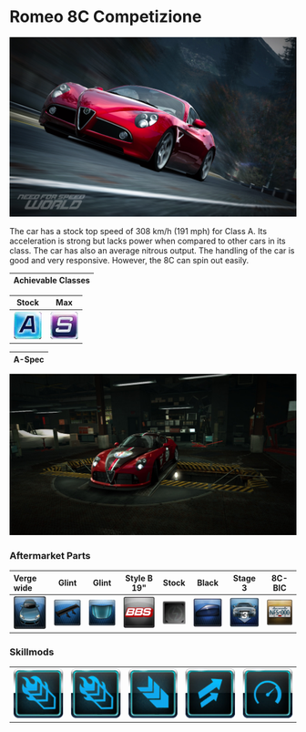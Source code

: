 # Romeo 8C Competizione

![](../../../.gitbook/assets/carrelease_alfa_romeo_8c_competizione_red.jpg)

The car has a stock top speed of 308 km/h \(191 mph\) for Class A. Its acceleration is strong but lacks power when compared to other cars in its class. The car has also an average nitrous output. The handling of the car is good and very responsive. However, the 8C can spin out easily.

| Achievable Classes |
| :---: |


| Stock |  Max |
| :---: | :---: |
|  ![Icon Driver Points](../../../.gitbook/assets/class_a.png) |  ![Icon Driver Points](../../../.gitbook/assets/class_s.png) |

| A-Spec |
| :---: |


![](../../../.gitbook/assets/garage_alfa_romeo_8c_competizione_a-spec.jpg)

### Aftermarket Parts

| Verge wide | Glint | Glint | Style B 19" | Stock | Black | Stage 3 | 8C-BIC |
| :--- | :---: | :---: | :---: | :---: | :---: | :---: | :---: |
| ![](../../../.gitbook/assets/bodykit_icon.png) | ![](../../../.gitbook/assets/spoiler_cf.png) | ![](../../../.gitbook/assets/hood_standard.png) | ![](../../../.gitbook/assets/bbs.png) | ![](../../../.gitbook/assets/slot_neon.png) | ![](../../../.gitbook/assets/tint_black.png) | ![](../../../.gitbook/assets/lowering_stage_3.png) | ![](../../../.gitbook/assets/plate_gold.png) |

### Skillmods

|  |  |  |  |  |
| :---: | :---: | :---: | :---: | :---: |
| ![](../../../.gitbook/assets/iconskillmod_super_shot.png) | ![](../../../.gitbook/assets/iconskillmod_super_shot.png) | ![](../../../.gitbook/assets/iconskillmod_extended_nitrous.png) | ![](../../../.gitbook/assets/iconskillmod_headstart.png) | ![](../../../.gitbook/assets/iconskillmod_redline.png) |

